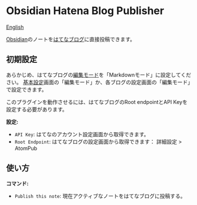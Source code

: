 # Obsidian Hatena Blog Publisher

[English](https://github.com/takmatsukawa/obsidian-hatena/blob/master/README-JP.md)

[Obsidian](https://obsidian.md/)のノートを[はてなブログ](https://hatenablog.com/)に直接投稿できます。

## 初期設定

あらかじめ、はてなブログの[編集モード](https://help.hatenablog.com/entry/editing-mode)を「Markdownモード」に設定してください。
[基本設定](http://blog.hatena.ne.jp/my/config)画面の「編集モード」か、各ブログの設定画面の「編集モード」で設定できます。

このプラグインを動作させるには、はてなブログのRoot endpointとAPI Keyを設定する必要があります。

**設定:**

- `API Key`: はてなのアカウント設定画面から取得できます。
- `Root Endpoint`: はてなブログの設定画面から取得できます： 詳細設定 > AtomPub

## 使い方

**コマンド:**

- `Publish this note`: 現在アクティブなノートをはてなブログに投稿する。
